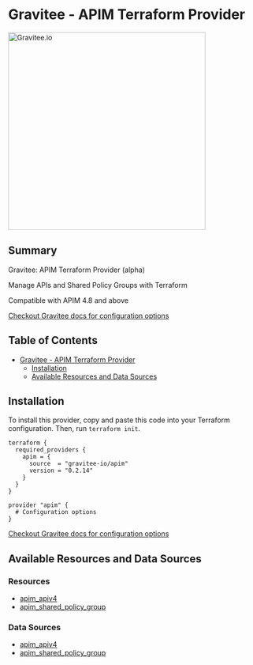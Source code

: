 # Gravitee - APIM Terraform Provider

<picture>
  <source media="(prefers-color-scheme: dark)" srcset=".assets/gravitee-logo-dark.svg">
  <source media="(prefers-color-scheme: light)" srcset=".assets/gravitee-logo-light.svg">
  <img alt="Gravitee.io" width="400">
</picture>

<!-- Start Summary [summary] -->
## Summary

Gravitee: APIM Terraform Provider (alpha)

Manage APIs and Shared Policy Groups with Terraform

Compatible with APIM 4.8 and above

[Checkout Gravitee docs for configuration options](https://documentation.gravitee.io/apim/terraform/configure-the-gravitee-provider)
<!-- End Summary [summary] -->

<!-- Start Table of Contents [toc] -->
## Table of Contents
<!-- $toc-max-depth=2 -->
* [Gravitee - APIM Terraform Provider](#gravitee-apim-terraform-provider)
  * [Installation](#installation)
  * [Available Resources and Data Sources](#available-resources-and-data-sources)

<!-- End Table of Contents [toc] -->

<!-- Start Installation [installation] -->
## Installation

To install this provider, copy and paste this code into your Terraform configuration. Then, run `terraform init`.

```hcl
terraform {
  required_providers {
    apim = {
      source  = "gravitee-io/apim"
      version = "0.2.14"
    }
  }
}

provider "apim" {
  # Configuration options
}
```
<!-- End Installation [installation] -->

[Checkout Gravitee docs for configuration options](https://documentation.gravitee.io/apim/terraform/configure-the-gravitee-provider)

<!-- Start Available Resources and Data Sources [operations] -->
## Available Resources and Data Sources

### Resources

* [apim_apiv4](docs/resources/apiv4.md)
* [apim_shared_policy_group](docs/resources/shared_policy_group.md)
### Data Sources

* [apim_apiv4](docs/data-sources/apiv4.md)
* [apim_shared_policy_group](docs/data-sources/shared_policy_group.md)
<!-- End Available Resources and Data Sources [operations] -->

<!-- No End Testing the provider locally [usage] -->

<!-- Placeholder for Future Speakeasy SDK Sections -->
